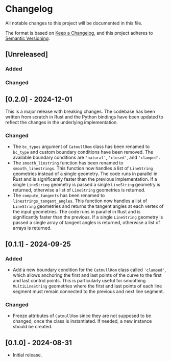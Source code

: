 # Changelog

All notable changes to this project will be documented in this file.

The format is based on [Keep a Changelog](https://keepachangelog.com/en/1.1.0/),
and this project adheres to [Semantic Versioning](https://semver.org/spec/v2.0.0.html).

## [Unreleased]

### Added

### Changed

## [0.2.0] - 2024-12-01

This is a major release with breaking changes. The codebase has been
written from scratch in Rust and the Python bindings have been updated
to reflect the changes in the underlying implementation.

### Changed

- The `bc_types` argument of `CatmullRom` class has been renamed to
    `bc_type` and custom boundary conditions have been removed. The
    available boundary conditions are `'natural'`, `'closed'`, and
    `'clamped'`.
- The `smooth_linstring` function has been renamed to `smooth_linestrings`.
    This function now handles a list of `LineString` geometries instead of a
    single geometry. The code runs in parallel in Rust and is significantly
    faster than the previous implementation. If a single `LineString` geometry is passed a single `LineString` geometry is returned, otherwise a list of `LineString` geometries is returned.
- The `compute_tangents` has been renamed to `linestrings_tangent_angles`.
    This function now handles a list of `LineString` geometries and returns
    the tangent angles at each vertex of the input geometries. The code runs
    in parallel in Rust and is significantly faster than the previous. If a single `LineString` geometry is passed a single array of tangent angles is returned, otherwise a list of arrays is returned.

## [0.1.1] - 2024-09-25

### Added

- Add a new boundary condition for the `CatmullRom` class called `'clamped'`,
    which allows anchoring the first and last points of the curve to the first
    and last control points. This is particularly useful for smoothing
    `MultiLineString` geometries where the first and last points of each
    line segment must remain connected to the previous and next line segment.

### Changed

- Freeze attributes of `CatmullRom` since they are not supposed to be changed,
    once the class is instantiated. If needed, a new instance should be created.

## [0.1.0] - 2024-08-31

- Initial release.
